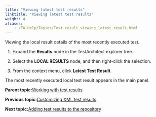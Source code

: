 ```yaml
--- 
title: "Viewing latest test results"
linktitle: "Viewing latest test results"
weight: 4
aliases: 
    - /TA_Help/Topics/Test_result_viewing_latest_result.html
---
```


Viewing the local result details of the most recently executed test.

1.  Expand the **Results** node in the TestArchitect explorer tree.

2.  Select the **LOCAL RESULTS** node, and then right-click the selection.

3.  From the context menu, click **Latest Test Result**.


The most recently executed local test result appears in the main panel.

**Parent topic:**[Working with test results](/TA_Help/Topics/Test_result.html)

**Previous topic:**[Customizing XML test results](/TA_Help/Topics/ug_customizing_XML_report.html)

**Next topic:**[Adding test results to the repository](/TA_Help/Topics/Test_result_storing.html)

